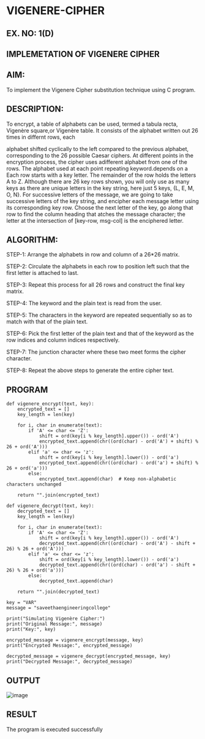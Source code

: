 # VIGENERE-CIPHER
## EX. NO: 1(D)
 

## IMPLEMETATION OF VIGENERE CIPHER
 

## AIM:

To implement the Vigenere Cipher substitution technique using C program.

## DESCRIPTION:

To encrypt, a table of alphabets can be used, termed a tabula recta, Vigenère square,or Vigenère table. It consists of the alphabet written out 26 times in differnt rows, each
 
alphabet shifted cyclically to the left compared to the previous alphabet, corresponding to the 26 possible Caesar ciphers. At different points in the encryption process, the cipher uses adifferent alphabet from one of the rows. The alphabet used at each point repeating keyword.depends on a Each row starts with a key letter. The remainder of the row holds the letters A to Z. Although there are 26 key rows shown, you will only use as many keys as there are unique letters in the key string, here just 5 keys, {L, E, M, O, N}. For successive letters of the message, we are going to take successive letters of the key string, and encipher each message letter using its corresponding key row. Choose the next letter of the key, go along that row to find the column heading that	atches the message character; the letter at the intersection of
[key-row, msg-col] is the enciphered letter.


## ALGORITHM:

STEP-1: Arrange the alphabets in row and column of a 26*26 matrix.

STEP-2: Circulate the alphabets in each row to position left such that the first letter is attached to last.

STEP-3: Repeat this process for all 26 rows and construct the final key matrix.

STEP-4: The keyword and the plain text is read from the user.

STEP-5: The characters in the keyword are repeated sequentially so as to match with that of the plain text.

STEP-6: Pick the first letter of the plain text and that of the keyword as the row indices and column indices respectively.

STEP-7: The junction character where these two meet forms the cipher character.

STEP-8: Repeat the above steps to generate the entire cipher text.


## PROGRAM
```
def vigenere_encrypt(text, key):
    encrypted_text = []
    key_length = len(key)
    
    for i, char in enumerate(text):
        if 'A' <= char <= 'Z':
            shift = ord(key[i % key_length].upper()) - ord('A')
            encrypted_text.append(chr((ord(char) - ord('A') + shift) % 26 + ord('A')))
        elif 'a' <= char <= 'z':
            shift = ord(key[i % key_length].lower()) - ord('a')
            encrypted_text.append(chr((ord(char) - ord('a') + shift) % 26 + ord('a')))
        else:
            encrypted_text.append(char)  # Keep non-alphabetic characters unchanged
    
    return "".join(encrypted_text)

def vigenere_decrypt(text, key):
    decrypted_text = []
    key_length = len(key)
    
    for i, char in enumerate(text):
        if 'A' <= char <= 'Z':
            shift = ord(key[i % key_length].upper()) - ord('A')
            decrypted_text.append(chr((ord(char) - ord('A') - shift + 26) % 26 + ord('A')))
        elif 'a' <= char <= 'z':
            shift = ord(key[i % key_length].lower()) - ord('a')
            decrypted_text.append(chr((ord(char) - ord('a') - shift + 26) % 26 + ord('a')))
        else:
            decrypted_text.append(char)  
    
    return "".join(decrypted_text)

key = "VAR"
message = "saveethaengineeringcollege"

print("Simulating Vigenère Cipher:")
print("Original Message:", message)
print("Key:", key)

encrypted_message = vigenere_encrypt(message, key)
print("Encrypted Message:", encrypted_message)

decrypted_message = vigenere_decrypt(encrypted_message, key)
print("Decrypted Message:", decrypted_message)
```

## OUTPUT

![image](https://github.com/user-attachments/assets/17bae89f-304c-42d9-afcc-a4d355778562)


## RESULT
The program is executed successfully
